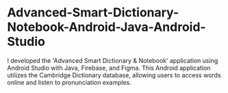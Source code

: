 # Advanced-Smart-Dictionary-Notebook-Android-Java-Android-Studio
I developed the 'Advanced Smart Dictionary &amp; Notebook' application using Android Studio with Java, Firebase, and Figma. This Android application utilizes the Cambridge Dictionary database, allowing users to access words online and listen to pronunciation examples.
